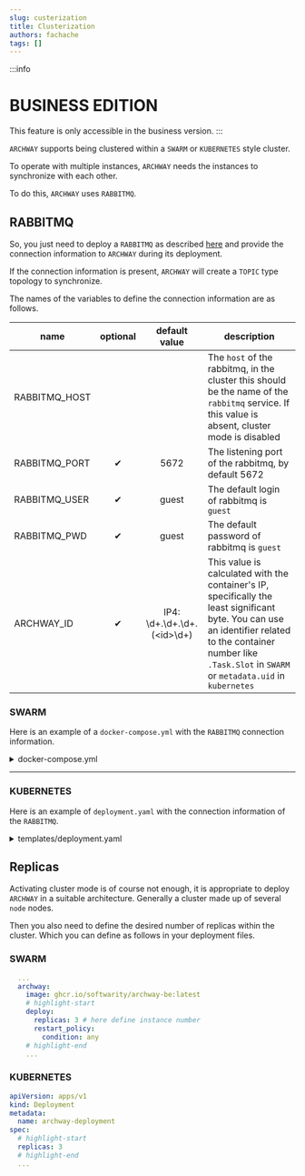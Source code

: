 ```yaml
---
slug: custerization
title: Clusterization
authors: fachache
tags: []
---
```


:::info
# BUSINESS EDITION   
This feature is only accessible in the business version.
:::

`ARCHWAY` supports being clustered within a `SWARM` or `KUBERNETES` style cluster.

To operate with multiple instances, `ARCHWAY` needs the instances to synchronize with each other.

To do this, `ARCHWAY` uses `RABBITMQ`.

## RABBITMQ

So, you just need to deploy a `RABBITMQ` as described [here](https://hub.docker.com/_/rabbitmq) and provide the connection information to `ARCHWAY` during its deployment.

If the connection information is present, `ARCHWAY` will create a `TOPIC` type topology to synchronize.

The names of the variables to define the connection information are as follows.

| name | optional | default value | description |
|-|:-:|:-:|-|
| RABBITMQ_HOST | | | The `host` of the rabbitmq, in the cluster this should be the name of the `rabbitmq` service. If this value is absent, cluster mode is disabled |
| RABBITMQ_PORT | ✔ | 5672 | The listening port of the rabbitmq, by default 5672|
| RABBITMQ_USER | ✔ | guest | The default login of rabbitmq is `guest` |
| RABBITMQ_PWD | ✔ | guest | The default password of rabbitmq is `guest` |
| ARCHWAY_ID | ✔ | IP4: \d+\.\d+\.\d+\.(\<id\>\d+)| This value is calculated with the container's IP, specifically the least significant byte. You can use an identifier related to the container number like `.Task.Slot` in `SWARM` or `metadata.uid` in `kubernetes` |

### SWARM

Here is an example of a `docker-compose.yml` with the `RABBITMQ` connection information.

<details>
  <summary>docker-compose.yml</summary>

```yml showLineNumbers
version: '3.8'
services:
  archway:
    image: ghcr.io/softwarity/archway-be:latest
    # highlight-start
    deploy:      
      replicas: 3 # here define instance number
      restart_policy:
        condition: any
    # highlight-end
    ports:
      - 8080:8080 # HTTP
    environment:
      # highlight-start
      ARCHWAY_ID: "{{.Task.Slot}}"
      RABBITMQ_HOST: rabbitmq
      # RABBITMQ_PORT: 5672
      # RABBITMQ_USER: guest
      # RABBITMQ_PWD: guest
      # highlight-end
      MONGODB_HOST: mongodb 
      MONGODB_DB_NAME: archway
      MONGODB_USER: admin
      MONGODB_PWD: changeit
    networks:
      - dnet

  mongodb:
    image: mongo # official image  
    volumes:
      - mongodb_data:/data/db
    environment:
      MONGO_INITDB_DATABASE: archway
      MONGO_INITDB_ROOT_USERNAME: admin
      MONGO_INITDB_ROOT_PASSWORD: changeit
    networks:
      - dnet

  rabbitmq:
    image: rabbitmq:3-management-alpine
    volumes: 
      - "rabbitmq_data:/var/lib/rabbitmq/"
    networks:
      - dnet

volumes:
  rabbitmq_data:

volumes:
  mongodb_data:

```   
</details>

--- 

### KUBERNETES 

Here is an example of `deployment.yaml` with the connection information of the `RABBITMQ`.

<details>
  <summary>templates/deployment.yaml</summary>

```yml showLineNumbers
apiVersion: apps/v1
kind: Deployment
metadata:
  name: archway-deployment
spec:
  # highlight-start
  replicas: 3
  # highlight-end
  selector:
    matchLabels:
      app: archway-app
  template:
    metadata:
      labels:
        app: archway-app
    spec:
      containers:
        - name: archway-container
          image: ghcr.io/softwarity/archway-be
          ports:
            - containerPort: 8080
          env:
            # highlight-start
            - name: ARCHWAY_ID
              valueFrom:
                fieldRef:
                  fieldPath: metadata.uid
            - name: RABBITMQ_HOST
              value: "rabbitmq"
            - name: RABBITMQ_PORT
              value: 5672
            - name: RABBITMQ_USER
              value: "guest"
            - name: RABBITMQ_PWD
              value: "guest"
            - name: MONGODB_HOST
              value: "mongodb"
            - name: MONGODB_DB_NAME
              value: "archway"
            - name: MONGODB_USER
              value: "admin"
            - name: MONGODB_PWD
              value: "changeit"
            # highlight-end

```
</details>

## Replicas

Activating cluster mode is of course not enough, it is appropriate to deploy `ARCHWAY` in a suitable architecture. Generally a cluster made up of several `node` nodes.

Then you also need to define the desired number of replicas within the cluster. Which you can define as follows in your deployment files.

### SWARM

```yml title="docker-compose.yml" showLineNumbers
  ...
  archway:
    image: ghcr.io/softwarity/archway-be:latest
    # highlight-start
    deploy:      
      replicas: 3 # here define instance number
      restart_policy:
        condition: any
    # highlight-end
    ...

```

### KUBERNETES

```yml title="templates/deployment.yaml" showLineNumbers
apiVersion: apps/v1
kind: Deployment
metadata:
  name: archway-deployment
spec:
  # highlight-start
  replicas: 3
  # highlight-end
  ...

```